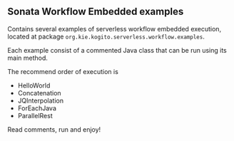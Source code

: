 ## Sonata Workflow Embedded examples

Contains several examples of serverless workflow embedded execution, located at package `org.kie.kogito.serverless.workflow.examples`. 

Each example consist of a commented Java class that can be run using its main method.

The recommend order of execution is

* HelloWorld
* Concatenation
* JQInterpolation
* ForEachJava
* ParallelRest

Read comments, run and enjoy!
 